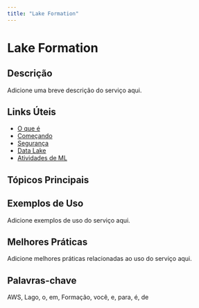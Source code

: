 ```yaml
---
title: "Lake Formation"
---
```


# Lake Formation

## Descrição

Adicione uma breve descrição do serviço aqui.

## Links Úteis

- [O que é](https://docs.aws.amazon.com/lake-formation/latest/dg/what-is.html)
- [Começando](https://docs.aws.amazon.com/lake-formation/latest/dg/getting-started.html)
- [Segurança](https://docs.aws.amazon.com/lake-formation/latest/dg/security.html)
- [Data Lake](https://docs.aws.amazon.com/lake-formation/latest/dg/data-lake.html)
- [Atividades de ML](https://docs.aws.amazon.com/lake-formation/latest/dg/ml-activities.html)

## Tópicos Principais



## Exemplos de Uso

Adicione exemplos de uso do serviço aqui.

## Melhores Práticas

Adicione melhores práticas relacionadas ao uso do serviço aqui.

## Palavras-chave

AWS, Lago, o, em, Formação, você, e, para, é, de
